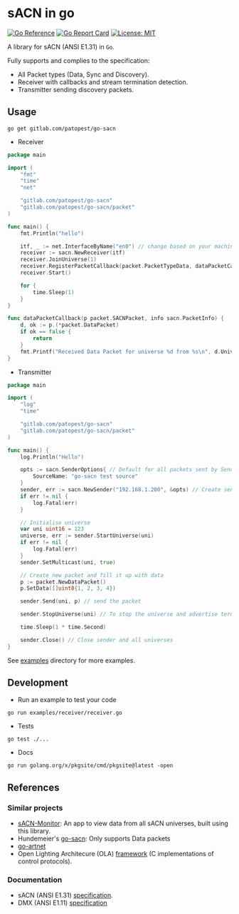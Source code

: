 # sACN in go

[![Go Reference](https://pkg.go.dev/badge/gitlab.com/patopest/go-sacn.svg)](https://pkg.go.dev/gitlab.com/patopest/go-sacn)
[![Go Report Card](https://goreportcard.com/badge/gitlab.com/patopest/go-sacn)](https://goreportcard.com/report/gitlab.com/patopest/go-sacn)
[![License: MIT](https://img.shields.io/badge/License-MIT-green.svg)](https://opensource.org/licenses/MIT)

A library for sACN (ANSI E1.31) in `Go`.

Fully supports and complies to the specification:

- All Packet types (Data, Sync and Discovery).
- Receiver with callbacks and stream termination detection.
- Transmitter sending discovery packets.


## Usage

```shell
go get gitlab.com/patopest/go-sacn
```

- Receiver

```go
package main

import (
    "fmt"
    "time"
    "net"

    "gitlab.com/patopest/go-sacn"
    "gitlab.com/patopest/go-sacn/packet"
)

func main() {
    fmt.Println("hello")

    itf, _ := net.InterfaceByName("en0") // change based on your machine
    receiver := sacn.NewReceiver(itf)
    receiver.JoinUniverse(1)
    receiver.RegisterPacketCallback(packet.PacketTypeData, dataPacketCallback)
    receiver.Start()

    for {
        time.Sleep(1)
    }
}

func dataPacketCallback(p packet.SACNPacket, info sacn.PacketInfo) {
    d, ok := p.(*packet.DataPacket)
    if ok == false {
        return
    }
    fmt.Printf("Received Data Packet for universe %d from %s\n", d.Universe, info.Source.IP.String())
}
```

- Transmitter

```go
package main

import (
    "log"
    "time"

    "gitlab.com/patopest/go-sacn"
    "gitlab.com/patopest/go-sacn/packet"
)

func main() {
    log.Println("Hello")

    opts := sacn.SenderOptions{ // Default for all packets sent by Sender if not provided in the packet itself.
        SourceName: "go-sacn test source"
    }
    sender, err := sacn.NewSender("192.168.1.200", &opts) // Create sender with binding to interface
    if err != nil {
        log.Fatal(err)
    }

    // Initialise universe
    var uni uint16 = 123
    universe, err := sender.StartUniverse(uni)
    if err != nil {
        log.Fatal(err)
    }
    sender.SetMulticast(uni, true)

    // Create new packet and fill it up with data
    p := packet.NewDataPacket()
    p.SetData([]uint8{1, 2, 3, 4})

    sender.Send(uni, p) // send the packet

    sender.StopUniverse(uni) // To stop the universe and advertise termination to receivers

    time.Sleep(1 * time.Second)

    sender.Close() // Close sender and all universes
}
```


See [examples](./examples) directory for more examples.


## Development

- Run an example to test your code

```shell
go run examples/receiver/receiver.go
```

- Tests

```shell
go test ./...
```

- Docs

```shell
go run golang.org/x/pkgsite/cmd/pkgsite@latest -open
```


## References

### Similar projects

- [sACN-Monitor](https://gitlab.com/patopest/sacn-monitor): An app to view data from all sACN universes, built using this library.
- Hundemeier's [go-sacn](https://github.com/Hundemeier/go-sacn): Only supports Data packets
- [go-artnet](https://github.com/jsimonetti/go-artnet)
- Open Lighting Architecure (OLA) [framework](https://github.com/OpenLightingProject/ola) (C implementations of control protocols).

### Documentation

- sACN (ANSI E1.31) [specification](https://tsp.esta.org/tsp/documents/docs/ANSI_E1-31-2018.pdf).
- DMX (ANSI E1.11) [specification](https://tsp.esta.org/tsp/documents/docs/ANSI-ESTA_E1-11_2008R2018.pdf)